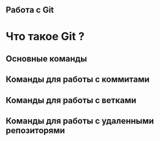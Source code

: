 ## Работа с Git
# Что такое Git ?

## Основные команды

## Команды для работы с коммитами

## Команды для работы с ветками

## Команды для работы с удаленными репозиторями